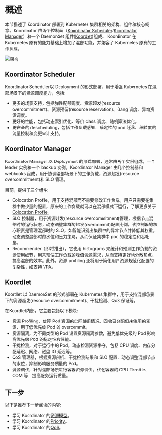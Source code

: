 # 概述

本节描述了 Koordinator 部署到 Kubernetes 集群相关的架构、组件和核心概念。Koordinator 由两个控制面（[Koordinator Scheduler](#koordinator-scheduler)/[Koordinator Manager](#koordinator-manager)）和一个 DaemonSet 组件([Koordlet](#koordlet))组成。
Koordinator 在 Kubernetes 原有的能力基础上增加了混部功能，并兼容了 Kubernetes 原有的工作负载。

![架构](/img/architecture.png)

## Koordinator Scheduler

Koordinator Scheduler以 Deployment 的形式部署，用于增强 Kubernetes 在混部场景下的资源调度能力，包括:

- 更多的场景支持，包括弹性配额调度、资源超发(resource overcommitment)、资源预留(resource reservation)、Gang 调度、异构资源调度。
- 更好的性能，包括动态索引优化、等价 class 调度、随机算法优化。
- 更安全的 descheduling，包括工作负载感知、确定性的 pod 迁移、细粒度的流量控制和变更审计支持。

## Koordinator Manager

Koordinator Manager 以 Deployment 的形式部署，通常由两个实例组成，一个 leader 实例和一个 backup 实例。Koordinator Manager 由几个控制器和 webhooks 组成，用于协调混部场景下的工作负载，资源超发(resource overcommitment)和 SLO 管理。

目前，提供了三个组件:

- Colocation Profile，用于支持混部而不需要修改工作负载。用户只需要在集群中做少量的配置，原来的工作负载就可以在混部模式下运行，了解更多关于[Colocation Profile](../user-manuals/colocation-profile.md)。
- SLO 控制器，用于资源超发(resource overcommitment)管理，根据节点混部时的运行状态，动态调整集群的超发(overcommit)配置比例。该控制器的核心职责是管理混部时的 SLO，如智能识别出集群中的异常节点并降低其权重，动态调整混部时的水位和压力策略，从而保证集群中 pod 的稳定性和吞吐量。
- Recommender（即将推出），它使用 histograms 来统计和预测工作负载的资源使用细节，用来预估工作负载的峰值资源需求，从而支持更好地分散热点，提高混部的效率。此外，资源 profiling 还将用于简化用户资源规范化配置的复杂性，如支持 VPA。

## Koordlet

Koordlet 以 DaemonSet 的形式部署在 Kubernetes 集群中，用于支持混部场景下的资源超发(resource overcommitment)、干扰检测、QoS 保证等。

在Koordlet内部，它主要包括以下模块:

- 资源 Profiling，估算 Pod 资源的实际使用情况，回收已分配但未使用的资源，用于低优先级 Pod 的 overcommit。
- 资源隔离，为不同类型的 Pod 设置资源隔离参数，避免低优先级的 Pod 影响高优先级 Pod 的稳定性和性能。
- 干扰检测，对于运行中的 Pod，动态检测资源争夺，包括 CPU 调度、内存分配延迟、网络、磁盘 IO 延迟等。
- QoS 管理器，根据资源剖析、干扰检测结果和 SLO 配置，动态调整混部节点的水位，抑制影响服务质量的 Pod。
- 资源调优，针对混部场景进行容器资源调优，优化容器的 CPU Throttle、OOM 等，提高服务运行质量。


## 下一步

以下是推荐下一步阅读的内容:

- 学习 Koordinator 的[资源模型](./resource-model)。
- 学习 Koordinator 的[Priority](./priority)。
- 学习 Koordinator 的[QoS](./qos)。
